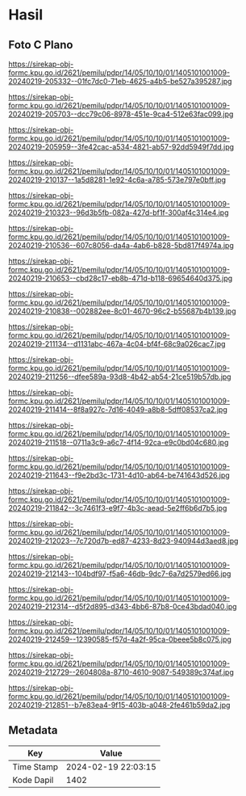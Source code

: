 # Hasil

## Foto C Plano

https://sirekap-obj-formc.kpu.go.id/2621/pemilu/pdpr/14/05/10/10/01/1405101001009-20240219-205332--01fc7dc0-71eb-4625-a4b5-be527a395287.jpg

https://sirekap-obj-formc.kpu.go.id/2621/pemilu/pdpr/14/05/10/10/01/1405101001009-20240219-205703--dcc79c06-8978-451e-9ca4-512e63fac099.jpg

https://sirekap-obj-formc.kpu.go.id/2621/pemilu/pdpr/14/05/10/10/01/1405101001009-20240219-205959--3fe42cac-a534-4821-ab57-92dd5949f7dd.jpg

https://sirekap-obj-formc.kpu.go.id/2621/pemilu/pdpr/14/05/10/10/01/1405101001009-20240219-210137--1a5d8281-1e92-4c6a-a785-573e797e0bff.jpg

https://sirekap-obj-formc.kpu.go.id/2621/pemilu/pdpr/14/05/10/10/01/1405101001009-20240219-210323--96d3b5fb-082a-427d-bf1f-300af4c314e4.jpg

https://sirekap-obj-formc.kpu.go.id/2621/pemilu/pdpr/14/05/10/10/01/1405101001009-20240219-210536--607c8056-da4a-4ab6-b828-5bd817f4974a.jpg

https://sirekap-obj-formc.kpu.go.id/2621/pemilu/pdpr/14/05/10/10/01/1405101001009-20240219-210653--cbd28c17-eb8b-471d-b118-69654640d375.jpg

https://sirekap-obj-formc.kpu.go.id/2621/pemilu/pdpr/14/05/10/10/01/1405101001009-20240219-210838--002882ee-8c01-4670-96c2-b55687b4b139.jpg

https://sirekap-obj-formc.kpu.go.id/2621/pemilu/pdpr/14/05/10/10/01/1405101001009-20240219-211134--d1131abc-467a-4c04-bf4f-68c9a026cac7.jpg

https://sirekap-obj-formc.kpu.go.id/2621/pemilu/pdpr/14/05/10/10/01/1405101001009-20240219-211256--dfee589a-93d8-4b42-ab54-21ce519b57db.jpg

https://sirekap-obj-formc.kpu.go.id/2621/pemilu/pdpr/14/05/10/10/01/1405101001009-20240219-211414--8f8a927c-7d16-4049-a8b8-5dff08537ca2.jpg

https://sirekap-obj-formc.kpu.go.id/2621/pemilu/pdpr/14/05/10/10/01/1405101001009-20240219-211518--0711a3c9-a6c7-4f14-92ca-e9c0bd04c680.jpg

https://sirekap-obj-formc.kpu.go.id/2621/pemilu/pdpr/14/05/10/10/01/1405101001009-20240219-211643--f9e2bd3c-1731-4d10-ab64-be741643d526.jpg

https://sirekap-obj-formc.kpu.go.id/2621/pemilu/pdpr/14/05/10/10/01/1405101001009-20240219-211842--3c7461f3-e9f7-4b3c-aead-5e2ff6b6d7b5.jpg

https://sirekap-obj-formc.kpu.go.id/2621/pemilu/pdpr/14/05/10/10/01/1405101001009-20240219-212023--7c720d7b-ed87-4233-8d23-940944d3aed8.jpg

https://sirekap-obj-formc.kpu.go.id/2621/pemilu/pdpr/14/05/10/10/01/1405101001009-20240219-212143--104bdf97-f5a6-46db-9dc7-6a7d2579ed66.jpg

https://sirekap-obj-formc.kpu.go.id/2621/pemilu/pdpr/14/05/10/10/01/1405101001009-20240219-212314--d5f2d895-d343-4bb6-87b8-0ce43bdad040.jpg

https://sirekap-obj-formc.kpu.go.id/2621/pemilu/pdpr/14/05/10/10/01/1405101001009-20240219-212459--12390585-f57d-4a2f-95ca-0beee5b8c075.jpg

https://sirekap-obj-formc.kpu.go.id/2621/pemilu/pdpr/14/05/10/10/01/1405101001009-20240219-212729--2604808a-8710-4610-9087-549389c374af.jpg

https://sirekap-obj-formc.kpu.go.id/2621/pemilu/pdpr/14/05/10/10/01/1405101001009-20240219-212851--b7e83ea4-9f15-403b-a048-2fe461b59da2.jpg


## Metadata

| Key        | Value               |
| ---------- | ------------------- |
| Time Stamp | 2024-02-19 22:03:15 |
| Kode Dapil | 1402                |




